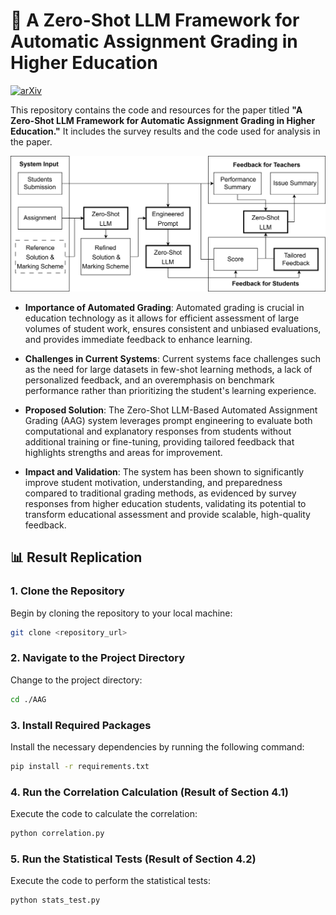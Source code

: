 # 📝 A Zero-Shot LLM Framework for Automatic Assignment Grading in Higher Education
[![arXiv](https://img.shields.io/badge/arXiv-2501.14305-b31b1b.svg)](https://arxiv.org/abs/2501.14305)

This repository contains the code and resources for the paper titled **"A Zero-Shot LLM Framework for Automatic Assignment Grading in Higher Education."** It includes the survey results and the code used for analysis in the paper.

<p align="center">
  <img src="https://github.com/calvinyeungck/Automated_Assignment_Grading/blob/main/img/fig1.png" alt="System Overview" width="600"/>
</p>

- **Importance of Automated Grading**: Automated grading is crucial in education technology as it allows for efficient assessment of large volumes of student work, ensures consistent and unbiased evaluations, and provides immediate feedback to enhance learning.

- **Challenges in Current Systems**: Current systems face challenges such as the need for large datasets in few-shot learning methods, a lack of personalized feedback, and an overemphasis on benchmark performance rather than prioritizing the student's learning experience.

- **Proposed Solution**: The Zero-Shot LLM-Based Automated Assignment Grading (AAG) system leverages prompt engineering to evaluate both computational and explanatory responses from students without additional training or fine-tuning, providing tailored feedback that highlights strengths and areas for improvement.

- **Impact and Validation**: The system has been shown to significantly improve student motivation, understanding, and preparedness compared to traditional grading methods, as evidenced by survey responses from higher education students, validating its potential to transform educational assessment and provide scalable, high-quality feedback.

## 📊 Result Replication

### 1. Clone the Repository
Begin by cloning the repository to your local machine:
```bash
git clone <repository_url>
```
### 2. Navigate to the Project Directory
Change to the project directory:
```bash
cd ./AAG
```
### 3. Install Required Packages
Install the necessary dependencies by running the following command:
```bash
pip install -r requirements.txt
```
### 4. Run the Correlation Calculation (Result of Section 4.1)
Execute the code to calculate the correlation:
```bash
python correlation.py
```
### 5. Run the Statistical Tests (Result of Section 4.2)
Execute the code to perform the statistical tests:
```bash
python stats_test.py
```

